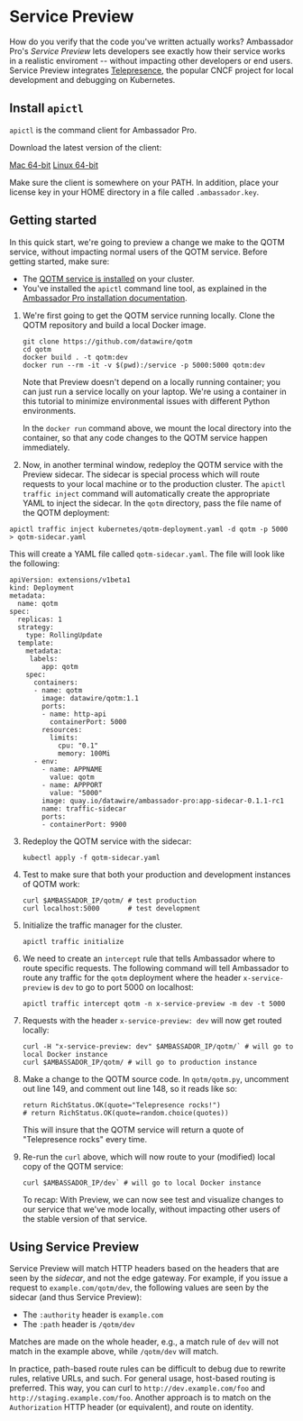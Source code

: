 # Service Preview

How do you verify that the code you've written actually works? Ambassador Pro's *Service Preview* lets developers see exactly how their service works in a realistic enviroment -- without impacting other developers or end users. Service Preview integrates [Telepresence](https://www.telepresence.io), the popular CNCF project for local development and debugging on Kubernetes.

## Install `apictl`

`apictl` is the command client for Ambassador Pro.

Download the latest version of the client:

[Mac 64-bit](https://s3.amazonaws.com/datawire-static-files/apictl/0.1.1-cdtest/darwin/amd64/apictl)
[Linux 64-bit](https://s3.amazonaws.com/datawire-static-files/apictl/0.1.1-cdtest/linux/amd64/apictl)

Make sure the client is somewhere on your PATH. In addition, place your license key in your HOME directory in a file called `.ambassador.key`.

## Getting started

In this quick start, we're going to preview a change we make to the QOTM service, without impacting normal users of the QOTM service. Before getting started, make sure:

* The [QOTM service is installed](https://www.getambassador.io/user-guide/getting-started#5-adding-a-service) on your cluster.
* You've installed the `apictl` command line tool, as explained in the [Ambassador Pro installation documentation](https://www.getambassador.io/user-guide/ambassador-pro-install).

1. We're first going to get the QOTM service running locally. Clone the QOTM repository and build a local Docker image.

    ```
    git clone https://github.com/datawire/qotm
    cd qotm
    docker build . -t qotm:dev
    docker run --rm -it -v $(pwd):/service -p 5000:5000 qotm:dev
    ```

    Note that Preview doesn't depend on a locally running container; you can just run a service locally on your laptop. We're using a container in this tutorial to minimize environmental issues with different Python environments.

    In the `docker run` command above, we mount the local directory into the container, so that any code changes to the QOTM service happen immediately. 

2. Now, in another terminal window, redeploy the QOTM service with the Preview sidecar. The sidecar is special process which will route requests to your local machine or to the production cluster. The `apictl traffic inject` command will automatically create the appropriate YAML to inject the sidecar. In the `qotm` directory, pass the file name of the QOTM deployment:

  ```
  apictl traffic inject kubernetes/qotm-deployment.yaml -d qotm -p 5000 > qotm-sidecar.yaml
  ```

  This will create a YAML file called `qotm-sidecar.yaml`. The file will look like the following:

  ```
  apiVersion: extensions/v1beta1
  kind: Deployment
  metadata:
    name: qotm
  spec:
    replicas: 1
    strategy:
      type: RollingUpdate
    template:
      metadata:
       labels:
          app: qotm
      spec:
        containers:
        - name: qotm
          image: datawire/qotm:1.1
          ports:
          - name: http-api
            containerPort: 5000
          resources:
            limits:
              cpu: "0.1"
              memory: 100Mi
        - env:
          - name: APPNAME
            value: qotm
          - name: APPPORT
            value: "5000"
          image: quay.io/datawire/ambassador-pro:app-sidecar-0.1.1-rc1
          name: traffic-sidecar
          ports:
          - containerPort: 9900
  ```

3. Redeploy the QOTM service with the sidecar:

   ```
   kubectl apply -f qotm-sidecar.yaml
   ```

4. Test to make sure that both your production and development instances of QOTM work:

    ```
    curl $AMBASSADOR_IP/qotm/ # test production
    curl localhost:5000       # test development
    ```

5. Initialize the traffic manager for the cluster.

    ```
    apictl traffic initialize
    ```

6. We need to create an `intercept` rule that tells Ambassador where to route specific requests. The following command will tell Ambassador to route any traffic for the `qotm` deployment where the header `x-service-preview` is `dev` to go to port 5000 on localhost:

    ```
    apictl traffic intercept qotm -n x-service-preview -m dev -t 5000
    ```

7. Requests with the header `x-service-preview: dev` will now get routed locally:

    ```
    curl -H "x-service-preview: dev" $AMBASSADOR_IP/qotm/` # will go to local Docker instance
    curl $AMBASSADOR_IP/qotm/ # will go to production instance
    ```

8. Make a change to the QOTM source code. In `qotm/qotm.py`, uncomment out line 149, and comment out line 148, so it reads like so:

    ```
    return RichStatus.OK(quote="Telepresence rocks!")
    # return RichStatus.OK(quote=random.choice(quotes))
    ```

    This will insure that the QOTM service will return a quote of "Telepresence rocks" every time.

9. Re-run the `curl` above, which will now route to your (modified) local copy of the QOTM service:

   ```
   curl $AMBASSADOR_IP/dev` # will go to local Docker instance
   ```

   To recap: With Preview, we can now see test and visualize changes to our service that we've mode locally, without impacting other users of the stable version of that service.

## Using Service Preview


Service Preview will match HTTP headers based on the headers that are seen by the *sidecar*, and not the edge gateway. For example, if you issue a request to `example.com/qotm/dev`, the following values are seen by the sidecar (and thus Service Preview):

* The `:authority` header is `example.com`
* The `:path` header is `/qotm/dev`

Matches are made on the whole header, e.g., a match rule of `dev` will not match in the example above, while `/qotm/dev` will match.

In practice, path-based route rules can be difficult to debug due to rewrite rules, relative URLs, and such. For general usage, host-based routing is preferred. This way, you can curl to `http://dev.example.com/foo` and `http://staging.example.com/foo`. Another approach is to match on the `Authorization` HTTP header (or equivalent), and route on identity.
